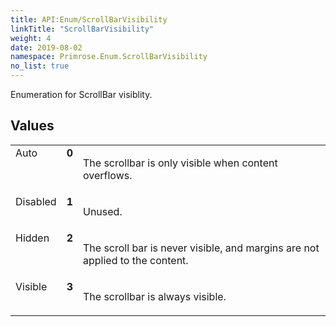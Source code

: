 ```yaml
---
title: API:Enum/ScrollBarVisibility
linkTitle: "ScrollBarVisibility"
weight: 4
date: 2019-08-02
namespace: Primrose.Enum.ScrollBarVisibility
no_list: true
---
```

<p class="summary">

Enumeration for ScrollBar visiblity.

</p>
 
## Values
 
<table class="studiohide">
<tbody>
<tr class="enum-row">
<td style="vertical-align:top;white-space:normal;">
<span class="name"">Auto</span></td>
<td style="vertical-align:top;white-space:normal;">
<b class="value"">0</b></td>
<td style="vertical-align:top;white-space:normal;">
<p>
The scrollbar is only visible when content overflows.
</p></td>
</tr>
<tr class="enum-row">
<td style="vertical-align:top;white-space:normal;">
<span class="name"">Disabled</span></td>
<td style="vertical-align:top;white-space:normal;">
<b class="value"">1</b></td>
<td style="vertical-align:top;white-space:normal;">
<p>
Unused.
</p></td>
</tr>
<tr class="enum-row">
<td style="vertical-align:top;white-space:normal;">
<span class="name"">Hidden</span></td>
<td style="vertical-align:top;white-space:normal;">
<b class="value"">2</b></td>
<td style="vertical-align:top;white-space:normal;">
<p>
The scroll bar is never visible, and margins are not applied to the content.
</p></td>
</tr>
<tr class="enum-row">
<td style="vertical-align:top;white-space:normal;">
<span class="name"">Visible</span></td>
<td style="vertical-align:top;white-space:normal;">
<b class="value"">3</b></td>
<td style="vertical-align:top;white-space:normal;">
<p>
The scrollbar is always visible.
</p></td>
</tr>
</tbody>
</table>
